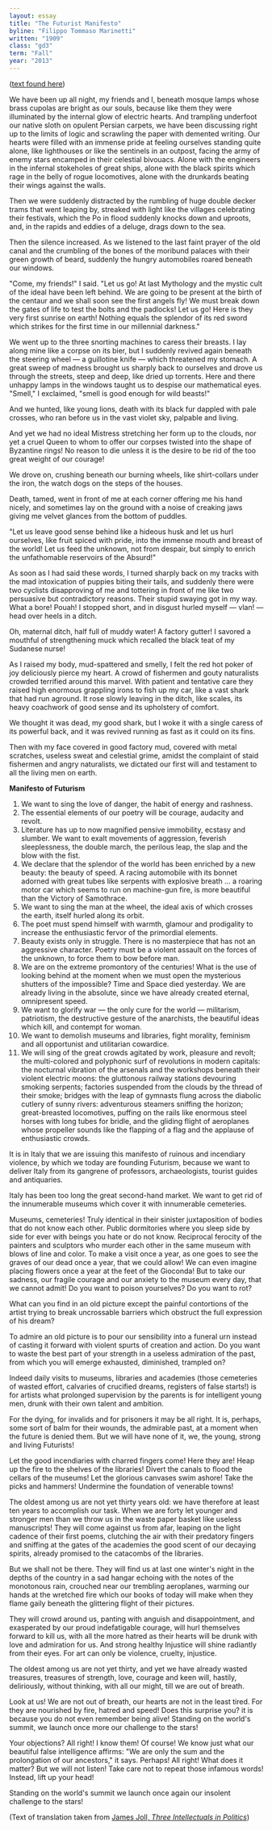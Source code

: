 ```yaml
---
layout: essay
title: "The Futurist Manifesto"
byline: "Filippo Tommaso Marinetti"
written: "1909"
class: "gd3"
term: "Fall"
year: "2013"
---
```


([text found here][FML])

We have been up all night, my friends and I, beneath mosque lamps whose brass cupolas are bright as our souls, because like them they were illuminated by the internal glow of electric hearts. And trampling underfoot our native sloth on opulent Persian carpets, we have been discussing right up to the limits of logic and scrawling the paper with demented writing.
Our hearts were filled with an immense pride at feeling ourselves standing quite alone, like lighthouses or like the sentinels in an outpost, facing the army of enemy stars encamped in their celestial bivouacs. Alone with the engineers in the infernal stokeholes of great ships, alone with the black spirits which rage in the belly of rogue locomotives, alone with the drunkards beating their wings against the walls.

Then we were suddenly distracted by the rumbling of huge double decker trams that went leaping by, streaked with light like the villages celebrating their festivals, which the Po in flood suddenly knocks down and uproots, and, in the rapids and eddies of a deluge, drags down to the sea.

Then the silence increased. As we listened to the last faint prayer of the old canal and the crumbling of the bones of the moribund palaces with their green growth of beard, suddenly the hungry automobiles roared beneath our windows.

"Come, my friends!" I said. "Let us go! At last Mythology and the mystic cult of the ideal have been left behind. We are going to be present at the birth of the centaur and we shall soon see the first angels fly! We must break down the gates of life to test the bolts and the padlocks! Let us go! Here is they very first sunrise on earth! Nothing equals the splendor of its red sword which strikes for the first time in our millennial darkness."

We went up to the three snorting machines to caress their breasts. I lay along mine like a corpse on its bier, but I suddenly revived again beneath the steering wheel — a guillotine knife — which threatened my stomach. A great sweep of madness brought us sharply back to ourselves and drove us through the streets, steep and deep, like dried up torrents. Here and there unhappy lamps in the windows taught us to despise our mathematical eyes. "Smell," I exclaimed, "smell is good enough for wild beasts!"

And we hunted, like young lions, death with its black fur dappled with pale crosses, who ran before us in the vast violet sky, palpable and living.

And yet we had no ideal Mistress stretching her form up to the clouds, nor yet a cruel Queen to whom to offer our corpses twisted into the shape of Byzantine rings! No reason to die unless it is the desire to be rid of the too great weight of our courage!

We drove on, crushing beneath our burning wheels, like shirt-collars under the iron, the watch dogs on the steps of the houses.

Death, tamed, went in front of me at each corner offering me his hand nicely, and sometimes lay on the ground with a noise of creaking jaws giving me velvet glances from the bottom of puddles.

"Let us leave good sense behind like a hideous husk and let us hurl ourselves, like fruit spiced with pride, into the immense mouth and breast of the world! Let us feed the unknown, not from despair, but simply to enrich the unfathomable reservoirs of the Absurd!"

As soon as I had said these words, I turned sharply back on my tracks with the mad intoxication of puppies biting their tails, and suddenly there were two cyclists disapproving of me and tottering in front of me like two persuasive but contradictory reasons. Their stupid swaying got in my way. What a bore! Pouah! I stopped short, and in disgust hurled myself — vlan! — head over heels in a ditch.

Oh, maternal ditch, half full of muddy water! A factory gutter! I savored a mouthful of strengthening muck which recalled the black teat of my Sudanese nurse!

As I raised my body, mud-spattered and smelly, I felt the red hot poker of joy deliciously pierce my heart. A crowd of fishermen and gouty naturalists crowded terrified around this marvel. With patient and tentative care they raised high enormous grappling irons to fish up my car, like a vast shark that had run aground. It rose slowly leaving in the ditch, like scales, its heavy coachwork of good sense and its upholstery of comfort.

We thought it was dead, my good shark, but I woke it with a single caress of its powerful back, and it was revived running as fast as it could on its fins.

Then with my face covered in good factory mud, covered with metal scratches, useless sweat and celestial grime, amidst the complaint of staid fishermen and angry naturalists, we dictated our first will and testament to all the living men on earth.


**Manifesto of Futurism**
1. We want to sing the love of danger, the habit of energy and rashness.
2. The essential elements of our poetry will be courage, audacity and revolt.
3. Literature has up to now magnified pensive immobility, ecstasy and slumber. We want to exalt movements of aggression, feverish sleeplessness, the double march, the perilous leap, the slap and the blow with the fist.
4. We declare that the splendor of the world has been enriched by a new beauty: the beauty of speed. A racing automobile with its bonnet adorned with great tubes like serpents with explosive breath ... a roaring motor car which seems to run on machine-gun fire, is more beautiful than the Victory of Samothrace.
5. We want to sing the man at the wheel, the ideal axis of which crosses the earth, itself hurled along its orbit.
6. The poet must spend himself with warmth, glamour and prodigality to increase the enthusiastic fervor of the primordial elements.
7. Beauty exists only in struggle. There is no masterpiece that has not an aggressive character. Poetry must be a violent assault on the forces of the unknown, to force them to bow before man.
8. We are on the extreme promontory of the centuries! What is the use of looking behind at the moment when we must open the mysterious shutters of the impossible? Time and Space died yesterday. We are already living in the absolute, since we have already created eternal, omnipresent speed.
9. We want to glorify war — the only cure for the world — militarism, patriotism, the destructive gesture of the anarchists, the beautiful ideas which kill, and contempt for woman.
10. We want to demolish museums and libraries, fight morality, feminism and all opportunist and utilitarian cowardice.
11. We will sing of the great crowds agitated by work, pleasure and revolt; the multi-colored and polyphonic surf of revolutions in modern capitals: the nocturnal vibration of the arsenals and the workshops beneath their violent electric moons: the gluttonous railway stations devouring smoking serpents; factories suspended from the clouds by the thread of their smoke; bridges with the leap of gymnasts flung across the diabolic cutlery of sunny rivers: adventurous steamers sniffing the horizon; great-breasted locomotives, puffing on the rails like enormous steel horses with long tubes for bridle, and the gliding flight of aeroplanes whose propeller sounds like the flapping of a flag and the applause of enthusiastic crowds.

It is in Italy that we are issuing this manifesto of ruinous and incendiary violence, by which we today are founding Futurism, because we want to deliver Italy from its gangrene of professors, archaeologists, tourist guides and antiquaries.

Italy has been too long the great second-hand market. We want to get rid of the innumerable museums which cover it with innumerable cemeteries.

Museums, cemeteries! Truly identical in their sinister juxtaposition of bodies that do not know each other. Public dormitories where you sleep side by side for ever with beings you hate or do not know. Reciprocal ferocity of the painters and sculptors who murder each other in the same museum with blows of line and color. To make a visit once a year, as one goes to see the graves of our dead once a year, that we could allow! We can even imagine placing flowers once a year at the feet of the Gioconda! But to take our sadness, our fragile courage and our anxiety to the museum every day, that we cannot admit! Do you want to poison yourselves? Do you want to rot?

What can you find in an old picture except the painful contortions of the artist trying to break uncrossable barriers which obstruct the full expression of his dream?

To admire an old picture is to pour our sensibility into a funeral urn instead of casting it forward with violent spurts of creation and action. Do you want to waste the best part of your strength in a useless admiration of the past, from which you will emerge exhausted, diminished, trampled on?

Indeed daily visits to museums, libraries and academies (those cemeteries of wasted effort, calvaries of crucified dreams, registers of false starts!) is for artists what prolonged supervision by the parents is for intelligent young men, drunk with their own talent and ambition.

For the dying, for invalids and for prisoners it may be all right. It is, perhaps, some sort of balm for their wounds, the admirable past, at a moment when the future is denied them. But we will have none of it, we, the young, strong and living Futurists!

Let the good incendiaries with charred fingers come! Here they are! Heap up the fire to the shelves of the libraries! Divert the canals to flood the cellars of the museums! Let the glorious canvases swim ashore! Take the picks and hammers! Undermine the foundation of venerable towns!

The oldest among us are not yet thirty years old: we have therefore at least ten years to accomplish our task. When we are forty let younger and stronger men than we throw us in the waste paper basket like useless manuscripts! They will come against us from afar, leaping on the light cadence of their first poems, clutching the air with their predatory fingers and sniffing at the gates of the academies the good scent of our decaying spirits, already promised to the catacombs of the libraries.

But we shall not be there. They will find us at last one winter's night in the depths of the country in a sad hangar echoing with the notes of the monotonous rain, crouched near our trembling aeroplanes, warming our hands at the wretched fire which our books of today will make when they flame gaily beneath the glittering flight of their pictures.

They will crowd around us, panting with anguish and disappointment, and exasperated by our proud indefatigable courage, will hurl themselves forward to kill us, with all the more hatred as their hearts will be drunk with love and admiration for us. And strong healthy Injustice will shine radiantly from their eyes. For art can only be violence, cruelty, injustice.

The oldest among us are not yet thirty, and yet we have already wasted treasures, treasures of strength, love, courage and keen will, hastily, deliriously, without thinking, with all our might, till we are out of breath.

Look at us! We are not out of breath, our hearts are not in the least tired. For they are nourished by fire, hatred and speed! Does this surprise you? it is because you do not even remember being alive! Standing on the world's summit, we launch once more our challenge to the stars!

Your objections? All right! I know them! Of course! We know just what our beautiful false intelligence affirms: "We are only the sum and the prolongation of our ancestors," it says. Perhaps! All right! What does it matter? But we will not listen! Take care not to repeat those infamous words! Instead, lift up your head!

Standing on the world's summit we launch once again our insolent challenge to the stars!

(Text of translation taken from [James Joll, _Three Intellectuals in Politics_][3int])

[FML]: http://vserver1.cscs.lsa.umich.edu/~crshalizi/T4PM/futurist-manifesto.html
[3int]: http://archive.org/details/threeintellectua017821mbp